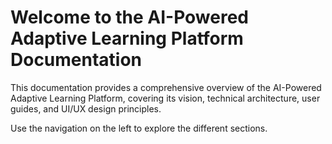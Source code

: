 # Welcome to the AI-Powered Adaptive Learning Platform Documentation

This documentation provides a comprehensive overview of the AI-Powered Adaptive Learning Platform, covering its vision, technical architecture, user guides, and UI/UX design principles.

Use the navigation on the left to explore the different sections.
